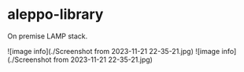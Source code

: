# aleppo-library
On premise LAMP stack.

![image info](./Screenshot from 2023-11-21 22-35-21.jpg)
![image info](./Screenshot from 2023-11-21 22-35-21.jpg)